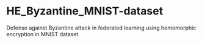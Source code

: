 # HE_Byzantine_MNIST-dataset
Defense against Byzantine attack in federated learning using homomorphic encryption in MNIST dataset
